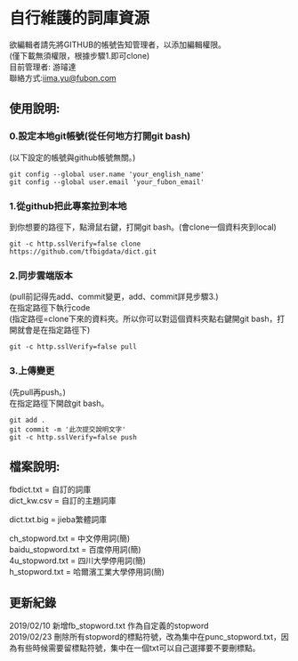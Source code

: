 ﻿# 自行維護的詞庫資源  
欲編輯者請先將GITHUB的帳號告知管理者，以添加編輯權限。  
(僅下載無須權限，根據步驟1.即可clone)  
目前管理者: 游璿達  
聯絡方式:iima.yu@fubon.com  
  
  
## 使用說明:  
### 0.設定本地git帳號(從任何地方打開git bash)  
(以下設定的帳號與github帳號無關。)  
```git
git config --global user.name 'your_english_name'
git config --global user.email 'your_fubon_email'
```
  
### 1.從github把此專案拉到本地  
到你想要的路徑下，點滑鼠右鍵，打開git bash。(會clone一個資料夾到local)  
```git
git -c http.sslVerify=false clone https://github.com/tfbigdata/dict.git
```
  
### 2.同步雲端版本  
(pull前記得先add、commit變更，add、commit詳見步驟3.)  
在指定路徑下執行code  
(指定路徑=clone下來的資料夾。所以你可以對這個資料夾點右鍵開git bash，打開就會是在指定路徑下)  
```git
git -c http.sslVerify=false pull
```
  
### 3.上傳變更  
(先pull再push。)  
在指定路徑下開啟git bash。  
```git
git add .
git commit -m '此次提交說明文字'
git -c http.sslVerify=false push
```
  
## 檔案說明:
fbdict.txt = 自訂的詞庫  
dict_kw.csv = 自訂的主題詞庫  
  
dict.txt.big = jieba繁體詞庫  
  
ch_stopword.txt = 中文停用詞(簡)  
baidu_stopword.txt = 百度停用詞(簡)  
4u_stopword.txt = 四川大學停用詞(簡)  
h_stopword.txt = 哈爾濱工業大學停用詞(簡)  

## 更新紀錄
2019/02/10 新增fb_stopword.txt 作為自定義的stopword  
2019/02/23 刪除所有stopword的標點符號，改為集中在punc_stopword.txt，因為有些時候需要留標點符號，集中在一個txt可以自己選擇要不要刪標點。  
